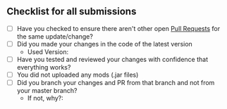 ## Checklist for all submissions

<!-- insert X into the brackets to mark it as done (i.e. [x]). You can click preview to make the links appear clickable. -->

* [ ] Have you checked to ensure there aren't other open [Pull Requests](../pulls) for the same update/change?
* [ ] Did you made your changes in the code of the latest version
  * Used Version:
* [ ] Have you tested and reviewed your changes with confidence that everything works?
* [ ] You did not uploaded any mods (.jar files)
* [ ] Did you branch your changes and PR from that branch and not from your master branch?
  * If not, why?:


